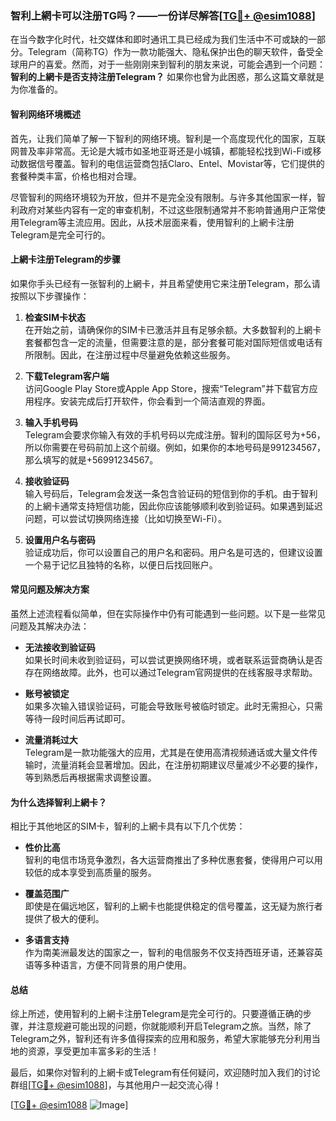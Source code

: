 ### 智利上網卡可以注册TG吗？——一份详尽解答[[TG💪+ @esim1088](https://t.me/s/esim1088)]

在当今数字化时代，社交媒体和即时通讯工具已经成为我们生活中不可或缺的一部分。Telegram（简称TG）作为一款功能强大、隐私保护出色的聊天软件，备受全球用户的喜爱。然而，对于一些刚刚来到智利的朋友来说，可能会遇到一个问题：**智利的上網卡是否支持注册Telegram？** 如果你也曾为此困惑，那么这篇文章就是为你准备的。

#### 智利网络环境概述

首先，让我们简单了解一下智利的网络环境。智利是一个高度现代化的国家，互联网普及率非常高。无论是大城市如圣地亚哥还是小城镇，都能轻松找到Wi-Fi或移动数据信号覆盖。智利的电信运营商包括Claro、Entel、Movistar等，它们提供的套餐种类丰富，价格也相对合理。

尽管智利的网络环境较为开放，但并不是完全没有限制。与许多其他国家一样，智利政府对某些内容有一定的审查机制，不过这些限制通常并不影响普通用户正常使用Telegram等主流应用。因此，从技术层面来看，使用智利的上網卡注册Telegram是完全可行的。

#### 上網卡注册Telegram的步骤

如果你手头已经有一张智利的上網卡，并且希望使用它来注册Telegram，那么请按照以下步骤操作：

1. **检查SIM卡状态**  
   在开始之前，请确保你的SIM卡已激活并且有足够余额。大多数智利的上網卡套餐都包含一定的流量，但需要注意的是，部分套餐可能对国际短信或电话有所限制。因此，在注册过程中尽量避免依赖这些服务。

2. **下载Telegram客户端**  
   访问Google Play Store或Apple App Store，搜索“Telegram”并下载官方应用程序。安装完成后打开软件，你会看到一个简洁直观的界面。

3. **输入手机号码**  
   Telegram会要求你输入有效的手机号码以完成注册。智利的国际区号为+56，所以你需要在号码前加上这个前缀。例如，如果你的本地号码是991234567，那么填写的就是+56991234567。

4. **接收验证码**  
   输入号码后，Telegram会发送一条包含验证码的短信到你的手机。由于智利的上網卡通常支持短信功能，因此你应该能够顺利收到验证码。如果遇到延迟问题，可以尝试切换网络连接（比如切换至Wi-Fi）。

5. **设置用户名与密码**  
   验证成功后，你可以设置自己的用户名和密码。用户名是可选的，但建议设置一个易于记忆且独特的名称，以便日后找回账户。

#### 常见问题及解决方案

虽然上述流程看似简单，但在实际操作中仍有可能遇到一些问题。以下是一些常见问题及其解决办法：

- **无法接收到验证码**  
  如果长时间未收到验证码，可以尝试更换网络环境，或者联系运营商确认是否存在网络故障。此外，也可以通过Telegram官网提供的在线客服寻求帮助。

- **账号被锁定**  
  如果多次输入错误验证码，可能会导致账号被临时锁定。此时无需担心，只需等待一段时间后再试即可。

- **流量消耗过大**  
  Telegram是一款功能强大的应用，尤其是在使用高清视频通话或大量文件传输时，流量消耗会显著增加。因此，在注册初期建议尽量减少不必要的操作，等到熟悉后再根据需求调整设置。

#### 为什么选择智利上網卡？

相比于其他地区的SIM卡，智利的上網卡具有以下几个优势：

- **性价比高**  
  智利的电信市场竞争激烈，各大运营商推出了多种优惠套餐，使得用户可以用较低的成本享受到高质量的服务。

- **覆盖范围广**  
  即使是在偏远地区，智利的上網卡也能提供稳定的信号覆盖，这无疑为旅行者提供了极大的便利。

- **多语言支持**  
  作为南美洲最发达的国家之一，智利的电信服务不仅支持西班牙语，还兼容英语等多种语言，方便不同背景的用户使用。

#### 总结

综上所述，使用智利的上網卡注册Telegram是完全可行的。只要遵循正确的步骤，并注意规避可能出现的问题，你就能顺利开启Telegram之旅。当然，除了Telegram之外，智利还有许多值得探索的应用和服务，希望大家能够充分利用当地的资源，享受更加丰富多彩的生活！

最后，如果你对智利的上網卡或Telegram有任何疑问，欢迎随时加入我们的讨论群组[[TG💪+ @esim1088](https://t.me/s/esim1088)]，与其他用户一起交流心得！  

[[TG💪+ @esim1088](https://t.me/s/esim1088) ![Image](https://i.postimg.cc/4NQfJmqS/Snipaste-2025-05-13-00-14-12.png)]